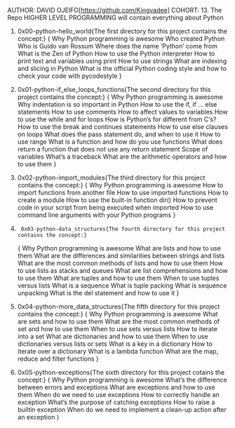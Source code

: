 AUTHOR: DAVID OJEIFO[https://github.com/Kingvadee]
COHORT:	13.
The Repo HIGHER LEVEL PROGRAMMING will contain everything about Python 
1.	0x00-python-hello_world{The first directory for this project contains the concept:}
	{
		Why Python programming is awesome
		Who created Python
		Who is Guido van Rossum
		Where does the name ‘Python’ come from
		What is the Zen of Python
		How to use the Python interpreter
		How to print text and variables using print
		How to use strings
		What are indexing and slicing in Python
		What is the official Python coding style and how to check your code with pycodestyle
	}

2.	0x01-python-if_else_loops_functions{The second directory for this project contains the concept:}
	{
		Why Python programming is awesome
		Why indentation is so important in Python
		How to use the if, if ... else statements
		How to use comments
		How to affect values to variables
		How to use the while and for loops
		How is Python’s for different from C‘s?
		How to use the break and continues statements
		How to use else clauses on loops
		What does the pass statement do, and when to use it
		How to use range
		What is a function and how do you use functions
		What does return a function that does not use any return statement
		Scope of variables
		What’s a traceback
		What are the arithmetic operators and how to use them
	}

3.	0x02-python-import_modules{The third directory for this project contains the concept:}
	{
		Why Python programming is awesome
		How to import functions from another file
		How to use imported functions
		How to create a module
		How to use the built-in function dir()
		How to prevent code in your script from being executed when imported
		How to use command line arguments with your Python programs
	}

4.      0x03-python-data_structures{The fourth directory for this project contains the concept:}
	{
		Why Python programming is awesome
		What are lists and how to use them
		What are the differences and similarities between strings and lists
		What are the most common methods of lists and how to use them
		How to use lists as stacks and queues
		What are list comprehensions and how to use them
		What are tuples and how to use them
		When to use tuples versus lists
		What is a sequence
		What is tuple packing
		What is sequence unpacking
		What is the del statement and how to use it
	}

5.	0x04-python-more_data_structures{The fifth directory for this project contains the concept:}
	{
		Why Python programming is awesome
		What are sets and how to use them
		What are the most common methods of set and how to use them
		When to use sets versus lists
		How to iterate into a set
		What are dictionaries and how to use them
		When to use dictionaries versus lists or sets
		What is a key in a dictionary
		How to iterate over a dictionary
		What is a lambda function
		What are the map, reduce and filter functions
	}

6.	0x05-python-exceptions{The sixth directory for this project cotains the concept:}
	{
		Why Python programming is awesome
		What’s the difference between errors and exceptions
		What are exceptions and how to use them
		When do we need to use exceptions
		How to correctly handle an exception
		What’s the purpose of catching exceptions
		How to raise a builtin exception
		When do we need to implement a clean-up action after an exception
	}
